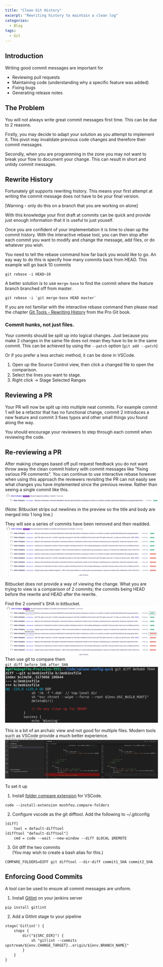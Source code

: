 ```yaml
---
title: "Clean Git History"
excerpt: "Rewriting history to maintain a clean log"
categories:
  - Blog
tags:
  - Git
---
```


## Introduction

Writing good commit messages are important for

- Reviewing pull requests
- Maintaining code (understanding why a specific feature was added)
- Fixing bugs
- Generating release notes

## The Problem

You will not always write great commit messages first time. This can be due to 2 reasons.

Firstly, you may decide to adapt your solution as you attempt to implement it. This pivot may invalidate previous code changes and therefore their commit messages.

Secondly, when you are programming in the zone you may not want to break your flow to document your change. This can result in short and untidy commit messages.

## Rewrite History

Fortunately git supports rewriting history. This means your first attempt at writing the commit message does not have to be your final version.

[Warning - only do this on a branch that you are working on alone]

With this knowledge your first draft at commits can be quick and provide just enough information that it is useful to just youself.

Once you are confident of your implementation it is time to clean up the commit history. With the interactive rebase tool, you can then stop after each commit you want to modify and change the message, add files, or do whatever you wish.

You need to tell the rebase command how far back you would like to go. An eay way to do this is specify how many commits back from HEAD. This example will go back 10 commits

```
git rebase -i HEAD~10
```

A better solution is to use `merge-base` to find the commit where the feature branch branched off from master.

```
git rebase -i `git merge-base HEAD master`
```

If you are not familiar with the interactive rebase command then please read the chapter [Git Tools - Rewriting History](https://git-scm.com/book/en/v2/Git-Tools-Rewriting-History) from the Pro Git book.

### Commit hunks, not just files.

Your commits should be split up into logical changes. Just because you make 2 changes in the same file does not mean they have to be in the same commit. This can be achieved by using the `--patch` option (`git add --patch`)

Or if you prefer a less archaic method, it can be done in VSCode.

1. Open up the Source Control view, then click a changed file to open the comparison.
2. Select the lines you want to stage.
3. Right click -> Stage Selected Ranges

## Reviewing a PR

Your PR will now be split up into multiple neat commits. For example commit 1 will be a refactor that has no functional change, commit 2 introduces a new feature and commit 3 fixes typos and other small things you found along the way.

You should encourage your reviewers to step through each commit when reviewing the code.

## Re-reviewing a PR

After making changes based off pull request feedback you do not want throw away the clean commit history with commit messages like "fixing various PR comments".
You can continue to use interactive rebase however when using this approach the reviewers revisiting the PR can not easily see what changes you have implemented since the previous review.
Rather than seeing a single commit like this.
![normal_commit_update](/assets/2021-03-01-clean-git-history/normal_commit_update.png)  
(Note: Bitbucket strips out newlines in the preview so the title and body are merged into 1 long line.)

They will see a series of commits have been removed and then readded.
![rebase_commit_update](/assets/2021-03-01-clean-git-history/rebase_commit_update.png)

Bitbucket does not provide a way of viewing the change. What you are trying to view is a comparison of 2 commits; the commits being HEAD before the rewrite and HEAD after the rewrite.

Find the 2 commit's SHA in bitbucket.
![rebase_commit_update_annotated](/assets/2021-03-01-clean-git-history/rebase_commit_update_annotated.png)
Then use git to compare them  
`git diff before_SHA after_SHA`  
![git_diff.png](/assets/2021-03-01-clean-git-history/git_diff.png)

This is a bit of an archaic view and not good for multiple files.
Modern tools such as VSCode provide a much better experience.
![vscdoe-comparison](/assets/2021-03-01-clean-git-history/vscode-comparison.png)

To set it up

1. Install [folder compare extension](https://marketplace.visualstudio.com/items?itemName=moshfeu.compare-folders) for VSCode.

```
code --install-extension moshfeu.compare-folders
```

2. Configure vscode as the git difftool. Add the following to ~/.gitconfig

```
[diff]
    tool = default-difftool
[difftool "default-difftool"]
    cmd = code --wait --new-window --diff $LOCAL $REMOTE
```

3. Git diff the two commits  
   (You may wish to create a bash alias for this.)

```
COMPARE_FOLDERS=DIFF git difftool --dir-diff commit1_SHA commit2_SHA
```

## Enforcing Good Commits

A tool can be used to ensure all commit messages are uniform.

1. Install [Gitlint](https://github.com/jorisroovers/gitlint) on your jenkins server

```
pip install gitlint
```

2. Add a Gitlint stage to your pipeline

```
stage('Gitlint') {
    steps {
        dir("${SRC_DIR}") {
            sh "gitlint --commits upstream/${env.CHANGE_TARGET}..origin/${env.BRANCH_NAME}"
        }
    }
}
```

